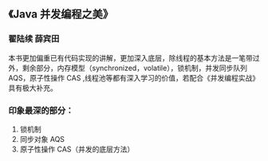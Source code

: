 ## 《Java  并发编程之美》  
### 翟陆续 薛宾田    
本书更加偏重已有代码实现的讲解，更加深入底层，除线程的基本方法是一笔带过外，剩余部分，内存模型（synchronized，volatile），锁机制，并发同步队列 AQS，原子性操作 CAS ,线程池等都有深入学习的价值，若配合《并发编程实战》具有极大补充。  

### 印象最深的部分：  
1. 锁机制  
2. 同步对象 AQS
3. 原子性操作 CAS（并发的底层方法）    
